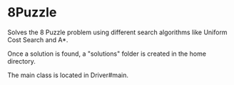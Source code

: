 # 8Puzzle
Solves the 8 Puzzle problem using different search algorithms like Uniform Cost Search and A*.

Once a solution is found, a "solutions" folder is created in the home directory.

The main class is located in Driver#main.